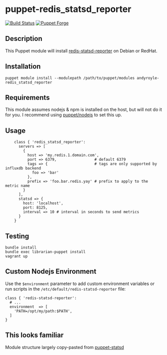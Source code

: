 # puppet-redis_statsd_reporter

[![Build Status](https://travis-ci.org/andyroyle/puppet-redis-statsd-reporter.png)](https://travis-ci.org/andyroyle/puppet-redis-statsd-reporter) [![Puppet Forge](http://img.shields.io/puppetforge/v/andyroyle/redis_statsd_reporter.svg?style=flat)](https://forge.puppetlabs.com/andyroyle/redis_statsd_reporter)

## Description

This Puppet module will install [redis-statsd-reporter](https://github.com/andyroyle/puppet-redis-statsd-reporter/) on Debian or RedHat.

## Installation

`puppet module install --modulepath /path/to/puppet/modules andyroyle-redis_statsd_reporter`

## Requirements

This module assumes nodejs & npm is installed on the host, but will not do it for you. I recommend using [puppet/nodejs](https://github.com/puppet-community/puppet-nodejs) to set this up.

## Usage
```puppet
    class { 'redis_statsd_reporter':
      servers => [
        {
          host => 'my.redis.1.domain.com',
          port => 6379,                 # default 6379
          tags => {                     # tags are only supported by influxdb backend
            foo => 'bar'
          },
          prefix => 'foo.bar.redis.yay' # prefix to apply to the metric name
        }
      ],
      statsd => {
        host: 'localhost',
        port: 8125,
        interval => 10 # interval in seconds to send metrics
      }
    }
```

## Testing

```
bundle install
bundle exec librarian-puppet install
vagrant up
```

## Custom Nodejs Environment

Use the `$environment` parameter to add custom environment variables or run scripts in the `/etc/default/redis-statsd-reporter` file:

```
class { 'redis-statsd-reporter':
  # ...
  environment  => [
    'PATH=/opt/my/path:$PATH',
  ]
}
```

## This looks familiar
Module structure largely copy-pasted from [puppet-statsd](https://github.com/justindowning/puppet-statsd)
